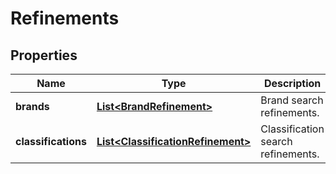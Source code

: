 
# Refinements

## Properties
Name | Type | Description | Notes
------------ | ------------- | ------------- | -------------
**brands** | [**List&lt;BrandRefinement&gt;**](BrandRefinement.md) | Brand search refinements. | 
**classifications** | [**List&lt;ClassificationRefinement&gt;**](ClassificationRefinement.md) | Classification search refinements. | 



